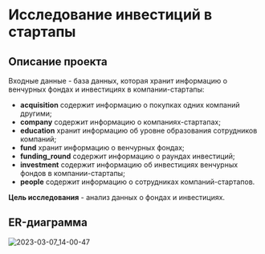 # Исследование инвестиций в стартапы

## Описание проекта
Входные данные - база данных, которая хранит информацию о венчурных фондах и инвестициях в компании-стартапы:
- **acquisition** содержит информацию о покупках одних компаний другими;
- **company** содержит информацию о компаниях-стартапах;
- **education** хранит информацию об уровне образования сотрудников компаний;
- **fund** хранит информацию о венчурных фондах;
- **funding_round** содержит информацию о раундах инвестиций;
- **investment** содержит информацию об инвестициях венчурных фондов в компании-стартапы;
- **people** содержит информацию о сотрудниках компаний-стартапов.

**Цель исследования** - анализ данных о фондах и инвестициях.

## ER-диаграмма 
![2023-03-07_14-00-47](https://user-images.githubusercontent.com/118896438/228819264-5293057f-b362-4f2a-aa89-e56638feaee9.png)







